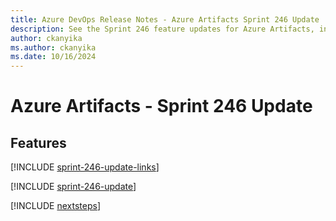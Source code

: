 ```yaml
---
title: Azure DevOps Release Notes - Azure Artifacts Sprint 246 Update
description: See the Sprint 246 feature updates for Azure Artifacts, including next steps.
author: ckanyika
ms.author: ckanyika
ms.date: 10/16/2024
---
```


# Azure Artifacts - Sprint 246 Update

## Features

[!INCLUDE [sprint-246-update-links](../includes/artifacts/sprint-246-update-links.md)]

[!INCLUDE [sprint-246-update](../includes/artifacts/sprint-246-update.md)]

[!INCLUDE [nextsteps](../includes/nextsteps.md)]